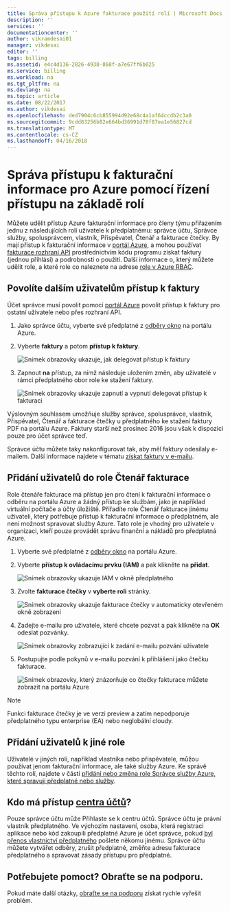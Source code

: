 ```yaml
---
title: Správa přístupu k Azure fakturace použití rolí | Microsoft Docs
description: ''
services: ''
documentationcenter: ''
author: vikramdesai01
manager: vikdesai
editor: ''
tags: billing
ms.assetid: e4c4d136-2826-4938-868f-a7e67ff6b025
ms.service: billing
ms.workload: na
ms.tgt_pltfrm: na
ms.devlang: na
ms.topic: article
ms.date: 08/22/2017
ms.author: vikdesai
ms.openlocfilehash: ded7904c6cb855994d92e68c4a1af64ccdb2c3a0
ms.sourcegitcommit: 9cdd83256b82e664bd36991d78f87ea1e56827cd
ms.translationtype: MT
ms.contentlocale: cs-CZ
ms.lasthandoff: 04/16/2018
---
```

# <a name="manage-access-to-billing-information-for-azure-using-role-based-access-control"></a>Správa přístupu k fakturační informace pro Azure pomocí řízení přístupu na základě rolí

Můžete udělit přístup Azure fakturační informace pro členy týmu přiřazením jednu z následujících rolí uživatele k předplatnému: správce účtu, Správce služby, spolusprávcem, vlastník, Přispěvatel, Čtenář a fakturace čtečky. By mají přístup k fakturační informace v [portál Azure](https://portal.azure.com/), a mohou používat [fakturace rozhraní API](billing-usage-rate-card-overview.md) prostřednictvím kódu programu získat faktury (jednou přihlásí) a podrobnosti o použití. Další informace o, který můžete udělit role, a které role co naleznete na adrese [role v Azure RBAC](../role-based-access-control/built-in-roles.md).

## <a name="opt-in"></a> Povolíte dalším uživatelům přístup k faktury

Účet správce musí povolit pomocí [portál Azure](https://portal.azure.com/) povolit přístup k faktury pro ostatní uživatele nebo přes rozhraní API.

1. Jako správce účtu, vyberte své předplatné z [odběry okno](https://portal.azure.com/#blade/Microsoft_Azure_Billing/SubscriptionsBlade) na portálu Azure.

1. Vyberte **faktury** a potom **přístup k faktury**.

    ![Snímek obrazovky ukazuje, jak delegovat přístup k faktury](./media/billing-manage-access/AA-optin.png)

1. Zapnout **na** přístup, za nímž následuje uložením změn, aby uživatelé v rámci předplatného obor role ke stažení faktury.

    ![Snímek obrazovky ukazuje zapnutí a vypnutí delegovat přístup k fakturaci](./media/billing-manage-access/AA-optinAllow.png)

Výslovným souhlasem umožňuje služby správce, spolusprávce, vlastník, Přispěvatel, Čtenář a fakturace čtečky u předplatného ke stažení faktury PDF na portálu Azure. Faktury starší než prosinec 2016 jsou však k dispozici pouze pro účet správce teď.

Správce účtu můžete taky nakonfigurovat tak, aby měl faktury odesílaly e-mailem. Další informace najdete v tématu [získat faktury v e-mailu](billing-download-azure-invoice-daily-usage-date.md).

## <a name="adding-users-to-the-billing-reader-role"></a>Přidání uživatelů do role Čtenář fakturace

Role čtenáře fakturace má přístup jen pro čtení k fakturační informace o odběru na portálu Azure a žádný přístup ke službám, jako je například virtuální počítače a účty úložiště. Přiřadíte role Čtenář fakturace jinému uživateli, který potřebuje přístup k fakturační informace o předplatném, ale není možnost spravovat služby Azure. Tato role je vhodný pro uživatele v organizaci, kteří pouze provádět správu finanční a nákladů pro předplatná Azure.

1. Vyberte své předplatné z [odběry okno](https://portal.azure.com/#blade/Microsoft_Azure_Billing/SubscriptionsBlade) na portálu Azure.

1. Vyberte **přístup k ovládacímu prvku (IAM)** a pak klikněte na **přidat**.

    ![Snímek obrazovky ukazuje IAM v okně předplatného](./media/billing-manage-access/select-iam.PNG)

1. Zvolte **fakturace čtečky** v **vyberte roli** stránky.

    ![Snímek obrazovky ukazuje fakturace čtečky v automaticky otevřeném okně zobrazení](./media/billing-manage-access/select-roles.PNG)

1. Zadejte e-mailu pro uživatele, které chcete pozvat a pak klikněte na **OK** odeslat pozvánky.

    ![Snímek obrazovky zobrazující k zadání e-mailu pozvání uživatele](./media/billing-manage-access/add-user.PNG)

1. Postupujte podle pokynů v e-mailu pozvání k přihlášení jako čtečku fakturace.

    ![Snímek obrazovky, který znázorňuje co čtečky fakturace můžete zobrazit na portálu Azure](./media/billing-manage-access/billing-reader-view.png)

> [!NOTE]
> Funkci fakturace čtečky je ve verzi preview a zatím nepodporuje předplatného typu enterprise (EA) nebo neglobální cloudy.

## <a name="adding-users-to-other-roles"></a>Přidání uživatelů k jiné role

Uživatelé v jiných rolí, například vlastníka nebo přispěvatele, můžou používat jenom fakturační informace, ale také služby Azure. Ke správě těchto rolí, najdete v části [přidání nebo změna role Správce služby Azure, které spravují předplatné nebo služby](billing-add-change-azure-subscription-administrator.md).

## <a name="who-can-access-the-account-centerhttpsaccountwindowsazurecom"></a>Kdo má přístup [centra účtů](https://account.windowsazure.com)?

Pouze správce účtu může Přihlaste se k centru účtů. Správce účtu je právní vlastník předplatného. Ve výchozím nastavení, osoba, která registraci aplikace nebo kód zakoupili předplatné Azure je účet správce, pokud [byl přenos vlastnictví předplatného](billing-subscription-transfer.md) pošlete někomu jinému. Správce účtu můžete vytvářet odběry, zrušit předplatné, změňte adresu fakturace předplatného a spravovat zásady přístupu pro předplatné.

## <a name="need-help-contact-support"></a>Potřebujete pomoct? Obraťte se na podporu.

Pokud máte další otázky, [obraťte se na podporu](https://portal.azure.com/?#blade/Microsoft_Azure_Support/HelpAndSupportBlade) získat rychle vyřešit problém.
